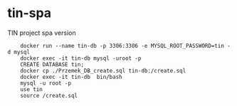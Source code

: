 # tin-spa
TIN project spa version

        docker run --name tin-db -p 3306:3306 -e MYSQL_ROOT_PASSWORD=tin -d mysql
        docker exec -it tin-db mysql -uroot -p
        CREATE DATABASE tin;
        docker cp ./Przemek_DB_create.sql tin-db:/create.sql
        docker exec -it tin-db  bin/bash
        mysql -u root -p
        use tin
        source /create.sql
